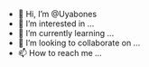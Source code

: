- 👋 Hi, I’m @Uyabones
- 👀 I’m interested in ...
- 🌱 I’m currently learning ...
- 💞️ I’m looking to collaborate on ...
- 📫 How to reach me ...

<!---
Uyabones/Uyabones is a ✨ special ✨ repository because its `README.md` (this file) appears on your GitHub profile.
You can click the Preview link to take a look at your changes.
--->
